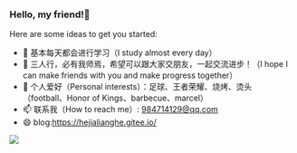 ### Hello, my friend!👋

Here are some ideas to get you started:

- 🌱 基本每天都会进行学习（I study almost every day）
- 👯 三人行，必有我师焉，希望可以跟大家交朋友，一起交流进步！（I hope I can make friends with you and make progress together）
- 🤔 个人爱好（Personal interests）：足球、王者荣耀、烧烤、烫头（football、Honor of Kings、barbecue、marcel）
- 📫 联系我（How to reach me）: 984714129@qq.com
- 😄 blog:https://hejialianghe.gitee.io/ 

 <img align="left" src="https://github-readme-stats.vercel.app/api?username=hejialianghe" />
